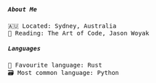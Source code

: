 <samp>
  <h5>About Me</h5>
  🇦🇺 Located: Sydney, Australia<br>
  🧛 Reading: The Art of Code, Jason Woyak <br> 
  <h5>Languages</h5>
  🥇 Favourite language: Rust
  <br>
  🗃️ Most common language: Python
  </samp>
  <br>
<!--   <img align="left" width="240" src="https://media.tenor.com/IpAyHtYc--gAAAAi/charizard-flying.gif">  -->
<!-- [![spotify-github-profile](https://spotify-github-profile.vercel.app/api/view?uid=q8hkj695x2mvn1uypwrtbvbge&cover_image=true&theme=natemoo-re&show_offline=true&background_color=121212&interchange=false&bar_color=53b14f&bar_color_cover=true)](https://spotify-github-profile.vercel.app/api/view?uid=q8hkj695x2mvn1uypwrtbvbge&redirect=true)<br>
 -->
